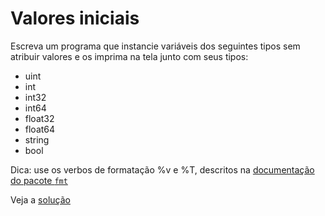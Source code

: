 # Valores iniciais

Escreva um programa que instancie variáveis dos seguintes tipos sem atribuir
valores e os imprima na tela junto com seus tipos:

- uint
- int
- int32
- int64
- float32
- float64
- string
- bool

Dica: use os verbos de formatação %v e %T, descritos na [documentação do pacote `fmt`](https://pkg.go.dev/fmt)

Veja a [solução](./solucoes/00-valores-iniciais.go)